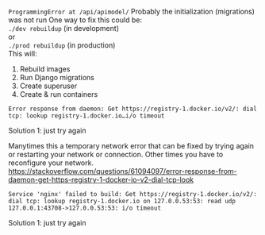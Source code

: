 

`ProgrammingError at /api/apimodel/`
Probably the initialization (migrations) was not run
One way to fix this could be:   
`./dev rebuildup`   (in development)   
or   
`./prod rebuildup`   (in production)   
This will:   
1. Rebuild images
1. Run Django migrations
1. Create superuser
1. Create & run containers



```   
Error response from daemon: Get https://registry-1.docker.io/v2/: dial tcp: lookup registry-1.docker.io…i/o timeout
```   

Solution 1: just try again

Manytimes this a temporary network error that can be fixed by trying again or restarting your network or connection. Other times you have to reconfigure your network.
https://stackoverflow.com/questions/61094097/error-response-from-daemon-get-https-registry-1-docker-io-v2-dial-tcp-look




```   
Service 'nginx' failed to build: Get https://registry-1.docker.io/v2/: dial tcp: lookup registry-1.docker.io on 127.0.0.53:53: read udp 127.0.0.1:43708->127.0.0.53:53: i/o timeout   
```   


Solution 1: just try again

